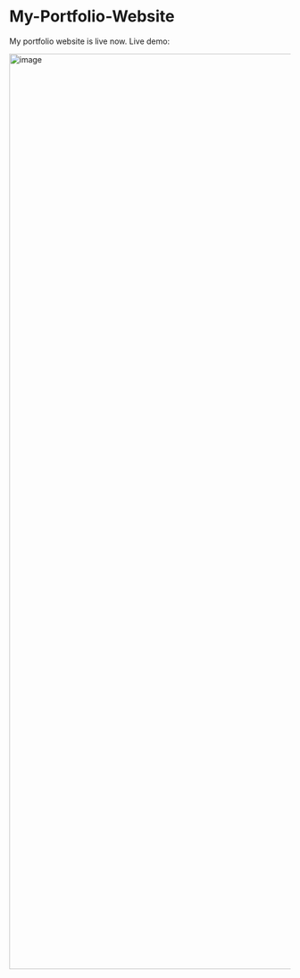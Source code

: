 # My-Portfolio-Website
My portfolio website is live now. 
Live demo: 

<img width="1640" alt="image" src="https://github.com/user-attachments/assets/8014fe49-7101-44bb-80a7-c4e533e5ea20">
